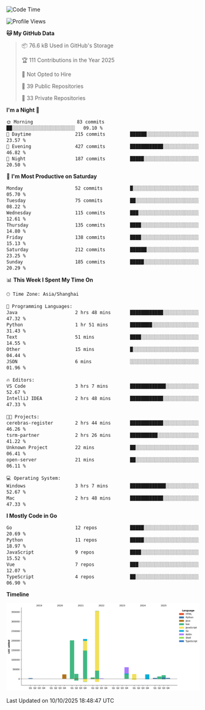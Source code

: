 <!--START_SECTION:waka-->
![Code Time](http://img.shields.io/badge/Code%20Time-4%2C480%20hrs%208%20mins-blue)

![Profile Views](http://img.shields.io/badge/Profile%20Views-0-blue)

**🐱 My GitHub Data** 

> 📦 76.6 kB Used in GitHub's Storage 
 > 
> 🏆 111 Contributions in the Year 2025
 > 
> 🚫 Not Opted to Hire
 > 
> 📜 39 Public Repositories 
 > 
> 🔑 33 Private Repositories 
 > 
**I'm a Night 🦉** 

```text
🌞 Morning                83 commits          ██░░░░░░░░░░░░░░░░░░░░░░░   09.10 % 
🌆 Daytime                215 commits         ██████░░░░░░░░░░░░░░░░░░░   23.57 % 
🌃 Evening                427 commits         ████████████░░░░░░░░░░░░░   46.82 % 
🌙 Night                  187 commits         █████░░░░░░░░░░░░░░░░░░░░   20.50 % 
```
📅 **I'm Most Productive on Saturday** 

```text
Monday                   52 commits          █░░░░░░░░░░░░░░░░░░░░░░░░   05.70 % 
Tuesday                  75 commits          ██░░░░░░░░░░░░░░░░░░░░░░░   08.22 % 
Wednesday                115 commits         ███░░░░░░░░░░░░░░░░░░░░░░   12.61 % 
Thursday                 135 commits         ████░░░░░░░░░░░░░░░░░░░░░   14.80 % 
Friday                   138 commits         ████░░░░░░░░░░░░░░░░░░░░░   15.13 % 
Saturday                 212 commits         ██████░░░░░░░░░░░░░░░░░░░   23.25 % 
Sunday                   185 commits         █████░░░░░░░░░░░░░░░░░░░░   20.29 % 
```


📊 **This Week I Spent My Time On** 

```text
🕑︎ Time Zone: Asia/Shanghai

💬 Programming Languages: 
Java                     2 hrs 48 mins       ████████████░░░░░░░░░░░░░   47.32 % 
Python                   1 hr 51 mins        ████████░░░░░░░░░░░░░░░░░   31.43 % 
Text                     51 mins             ████░░░░░░░░░░░░░░░░░░░░░   14.55 % 
Other                    15 mins             █░░░░░░░░░░░░░░░░░░░░░░░░   04.44 % 
JSON                     6 mins              ░░░░░░░░░░░░░░░░░░░░░░░░░   01.96 % 

🔥 Editors: 
VS Code                  3 hrs 7 mins        █████████████░░░░░░░░░░░░   52.67 % 
IntelliJ IDEA            2 hrs 48 mins       ████████████░░░░░░░░░░░░░   47.33 % 

🐱‍💻 Projects: 
cerebras-register        2 hrs 44 mins       ████████████░░░░░░░░░░░░░   46.26 % 
tsrm-partner             2 hrs 26 mins       ██████████░░░░░░░░░░░░░░░   41.22 % 
Unknown Project          22 mins             ██░░░░░░░░░░░░░░░░░░░░░░░   06.41 % 
open-server              21 mins             ██░░░░░░░░░░░░░░░░░░░░░░░   06.11 % 

💻 Operating System: 
Windows                  3 hrs 7 mins        █████████████░░░░░░░░░░░░   52.67 % 
Mac                      2 hrs 48 mins       ████████████░░░░░░░░░░░░░   47.33 % 
```

**I Mostly Code in Go** 

```text
Go                       12 repos            █████░░░░░░░░░░░░░░░░░░░░   20.69 % 
Python                   11 repos            █████░░░░░░░░░░░░░░░░░░░░   18.97 % 
JavaScript               9 repos             ████░░░░░░░░░░░░░░░░░░░░░   15.52 % 
Vue                      7 repos             ███░░░░░░░░░░░░░░░░░░░░░░   12.07 % 
TypeScript               4 repos             ██░░░░░░░░░░░░░░░░░░░░░░░   06.90 % 
```



**Timeline**

![Lines of Code chart](https://raw.githubusercontent.com/youtiaoguagua/youtiaoguagua/master/assets/bar_graph.png)


 Last Updated on 10/10/2025 18:48:47 UTC
<!--END_SECTION:waka-->